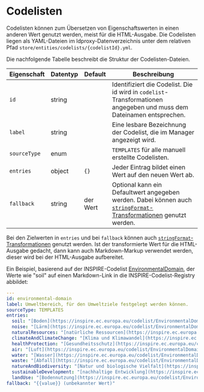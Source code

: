 # Codelisten

Codelisten können zum Übersetzen von Eigenschaftswerten in einen anderen Wert genutzt werden, meist für die HTML-Ausgabe. Die Codelisten liegen als YAML-Dateien im ldproxy-Datenverzeichnis unter dem relativen Pfad `store/entities/codelists/{codelistId}.yml`.

Die nachfolgende Tabelle beschreibt die Struktur der Codelisten-Dateien.

|Eigenschaft |Datentyp |Default |Beschreibung
| --- | --- | --- | ---
|`id` |string | |Identifiziert die Codelist. Die id wird in `codelist`-Transformationen angegeben und muss dem Dateinamen entsprechen.
|`label` |string | |Eine lesbare Bezeichnung der Codelist, die im Manager angezeigt wird.
|`sourceType` |enum | |`TEMPLATES` für alle manuell erstellte Codelisten.
|`entries` |object |`{}` |Jeder Eintrag bildet einen Wert auf den neuen Wert ab.
|`fallback` |string |der Wert |Optional kann ein Defaultwert angegeben werden. Dabei können auch [`stringFormat`-Transformationen](services/building-blocks/README.md#transformations) genutzt werden.

Bei den Zielwerten in `entries` und bei `fallback` können auch [`stringFormat`-Transformationen](services/building-blocks/README.md#transformations) genutzt werden. Ist der transformierte Wert für die HTML-Ausgabe gedacht, dann kann auch Markdown-Markup verwendet werden, dieser wird bei der HTML-Ausgabe aufbereitet.

Ein Beispiel, basierend auf der INSPIRE-Codelist [EnvironmentalDomain](https://inspire.ec.europa.eu/codeList/EnvironmentalDomain), der Werte wie "soil" auf einen Markdown-Link in die INSPIRE-Codelist-Registry abbildet:

```yaml
---
id: environmental-domain
label: Umweltbereich, für den Umweltziele festgelegt werden können.
sourceType: TEMPLATES
entries:
  soil: "[Boden](https://inspire.ec.europa.eu/codelist/EnvironmentalDomain/{{value}})"
  noise: "[Lärm](https://inspire.ec.europa.eu/codelist/EnvironmentalDomain/{{value}})"
  naturalResources: "[natürliche Ressourcen](https://inspire.ec.europa.eu/codelist/EnvironmentalDomain/{{value}})"
  climateAndClimateChange: "[Klima und Klimawandel](https://inspire.ec.europa.eu/codelist/EnvironmentalDomain/{{value}})"
  healthProtection: "[Gesundheitsschutz](https://inspire.ec.europa.eu/codelist/EnvironmentalDomain/{{value}})"
  air: "[Luft](https://inspire.ec.europa.eu/codelist/EnvironmentalDomain/{{value}})"
  water: "[Wasser](https://inspire.ec.europa.eu/codelist/EnvironmentalDomain/{{value}})"
  waste: "[Abfall](https://inspire.ec.europa.eu/codelist/EnvironmentalDomain/{{value}})"
  natureAndBiodiversity: "[Natur und biologische Vielfalt](https://inspire.ec.europa.eu/codelist/EnvironmentalDomain/{{value}})"
  sustainableDevelopment: "[nachhaltige Entwicklung](https://inspire.ec.europa.eu/codelist/EnvironmentalDomain/{{value}})"
  landUse: "[Bodennutzung](https://inspire.ec.europa.eu/codelist/EnvironmentalDomain/{{value}})"
fallback: "{{value}} (unbekannter Wert)"
```
